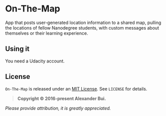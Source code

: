 # On-The-Map

App that posts user-generated location information to a shared map, pulling the locations of fellow Nanodegree students, with custom messages about themselves or their learning experience.

## Using it

You need a Udacity account.

## License

`On-The-Map` is released under an [MIT License](https://opensource.org/licenses/mit-license.php). See `LICENSE` for details.

>**Copyright &copy; 2016-present Alexander Bui.**

*Please provide attribution, it is greatly appreciated.*
